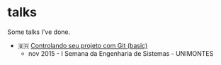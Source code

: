 # talks

Some talks I've done.

* 🇧🇷 [Controlando seu projeto com Git (basic)](./git-basic)
  * nov 2015 - I Semana da Engenharia de Sistemas - UNIMONTES
